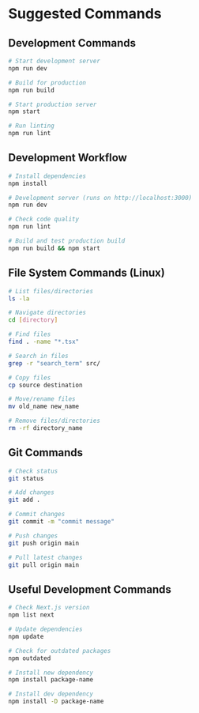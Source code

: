 # Suggested Commands

## Development Commands
```bash
# Start development server
npm run dev

# Build for production
npm run build

# Start production server
npm start

# Run linting
npm run lint
```

## Development Workflow
```bash
# Install dependencies
npm install

# Development server (runs on http://localhost:3000)
npm run dev

# Check code quality
npm run lint

# Build and test production build
npm run build && npm start
```

## File System Commands (Linux)
```bash
# List files/directories
ls -la

# Navigate directories
cd [directory]

# Find files
find . -name "*.tsx"

# Search in files
grep -r "search_term" src/

# Copy files
cp source destination

# Move/rename files
mv old_name new_name

# Remove files/directories
rm -rf directory_name
```

## Git Commands
```bash
# Check status
git status

# Add changes
git add .

# Commit changes
git commit -m "commit message"

# Push changes
git push origin main

# Pull latest changes
git pull origin main
```

## Useful Development Commands
```bash
# Check Next.js version
npm list next

# Update dependencies
npm update

# Check for outdated packages
npm outdated

# Install new dependency
npm install package-name

# Install dev dependency
npm install -D package-name
```